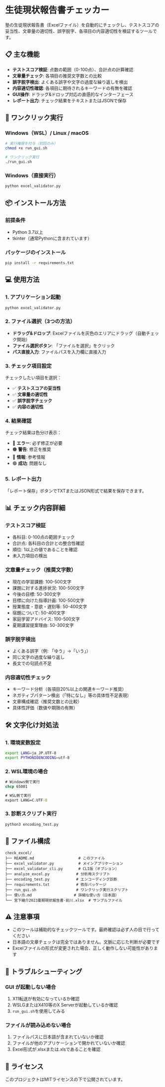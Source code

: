 # 生徒現状報告書チェッカー

塾の生徒現状報告書（Excelファイル）を自動的にチェックし、テストスコアの妥当性、文章量の適切性、誤字脱字、各項目の内容適切性を検証するツールです。

## 📋 主な機能

- **テストスコア検証**: 点数の範囲（0-100点）、合計点の計算確認
- **文章量チェック**: 各項目の推奨文字数との比較
- **誤字脱字検出**: よくある誤字や文字の過度な繰り返しを検出
- **内容適切性確認**: 各項目に期待されるキーワードの有無を確認
- **GUI操作**: ドラッグ&ドロップ対応の直感的なインターフェース
- **レポート出力**: チェック結果をテキストまたはJSONで保存

## 🚀 ワンクリック実行

### Windows（WSL）/ Linux / macOS

```bash
# 実行権限を付与（初回のみ）
chmod +x run_gui.sh

# ワンクリック実行
./run_gui.sh
```

### Windows（直接実行）

```cmd
python excel_validator.py
```

## 📦 インストール方法

### 前提条件
- Python 3.7以上
- tkinter（通常Pythonに含まれています）

### パッケージのインストール

```bash
pip install -r requirements.txt
```

## 💻 使用方法

### 1. アプリケーション起動

```bash
python excel_validator.py
```

### 2. ファイル選択（3つの方法）

- **ドラッグ&ドロップ**: Excelファイルを灰色のエリアにドラッグ（自動チェック開始）
- **ファイル選択ボタン**: 「ファイルを選択」をクリック
- **パス直接入力**: ファイルパスを入力欄に直接入力

### 3. チェック項目設定

チェックしたい項目を選択：
- ✅ **テストスコアの妥当性**
- ✅ **文章量の適切性**  
- ✅ **誤字脱字チェック**
- ✅ **内容の適切性**

### 4. 結果確認

チェック結果は色分け表示：
- 🔴 **エラー**: 必ず修正が必要
- 🟠 **警告**: 修正を推奨
- 🔵 **情報**: 参考情報
- 🟢 **成功**: 問題なし

### 5. レポート出力

「レポート保存」ボタンでTXTまたはJSON形式で結果を保存できます。

## 📊 チェック内容詳細

### テストスコア検証
- 各科目: 0-100点の範囲チェック
- 合計点: 各科目の合計との整合性確認
- 順位: 1以上の値であることを確認
- 未入力項目の検出

### 文章量チェック（推奨文字数）
- 現在の学習課題: 100-500文字
- 課題に対する進捗状況: 100-500文字
- 今後の目標: 50-300文字
- 目標に向けた指導計画: 100-500文字
- 授業態度・意欲・遅刻等: 50-400文字
- 宿題について: 50-400文字
- 家庭学習アドバイス: 100-500文字
- 夏期講習提案理由: 50-300文字

### 誤字脱字検出
- よくある誤字（例: 「ゆう」→「いう」）
- 同じ文字の過度な繰り返し
- 長文での句読点不足

### 内容適切性チェック
- キーワード分析（各項目20%以上の関連キーワード推奨）
- ネガティブパターン検出（「特になし」等の具体性不足表現）
- 文章構成確認（推奨文数との比較）
- 具体性評価（数値や期限の有無）

## 🛠 文字化け対処法

### 1. 環境変数設定

```bash
export LANG=ja_JP.UTF-8
export PYTHONIOENCODING=utf-8
```

### 2. WSL環境の場合

```cmd
# Windows側で実行
chcp 65001

# WSL側で実行
export LANG=C.UTF-8
```

### 3. 診断スクリプト実行

```bash
python3 encoding_test.py
```

## 📁 ファイル構成

```
check_excel/
├── README.md                    # このファイル
├── excel_validator.py           # メインアプリケーション
├── excel_validator_cli.py       # CLI版（オプション）
├── analyze_excel.py            # 分析用スクリプト
├── encoding_test.py            # エンコーディング診断
├── requirements.txt            # 依存パッケージ
├── run_gui.sh                  # ワンクリック実行スクリプト
├── 使い方.md                   # 詳細な使い方（日本語）
└── 宮下綾介2023夏期現状報告書-前川.xlsx  # サンプルファイル
```

## ⚠️ 注意事項

- このツールは補助的なチェックツールです。最終確認は必ず人の目で行ってください
- 日本語の文章チェックは完全ではありません。文脈に応じた判断が必要です
- Excelファイルの形式が変更された場合、正しく動作しない可能性があります

## 🔧 トラブルシューティング

### GUI が起動しない場合
1. X11転送が有効になっているか確認
2. WSLGまたはX410等のX Serverが起動しているか確認
3. `run_gui.sh`を使用してみる

### ファイルが読み込めない場合
1. ファイルパスに日本語が含まれていないか確認
2. ファイルが他のアプリケーションで開かれていないか確認
3. Excel形式が.xlsxまたは.xlsであることを確認

## 📄 ライセンス

このプロジェクトはMITライセンスの下で公開されています。